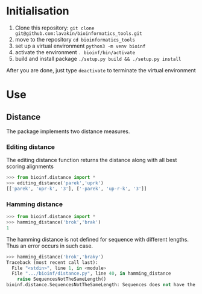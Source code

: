 # Initialisation
1. Clone this repository: `git clone git@github.com:lavakin/bioinformatics_tools.git`
2. move to the repository `cd bioinformatics_tools`
3. set up a virtual environment `python3 -m venv bioinf`
4. activate the environment `. bioinf/bin/activate`
5. build and install package `./setup.py build && ./setup.py install`

After you are done, just type `deactivate` to terminate the virtual environment

# Use
## Distance 
The package implements two distance measures. 

### Editing distance
The editing distance function returns the distance along with all best scoring alignments
```python
>>> from bioinf.distance import *
>>> editing_distance('parek','uprk')
[['parek', 'upr-k', '3'], ['-parek', 'up-r-k', '3']]
```
### Hamming distance
```python
>>> from bioinf.distance import *
>>> hamming_distance('brok','brak')
1
```
The hamming distance is not defined for sequence with different lengths. Thus an error occurs in such case.
```python
>>> hamming_distance('brok','braky')
Traceback (most recent call last):
  File "<stdin>", line 1, in <module>
  File ".../bioinf/distance.py", line 40, in hamming_distance
    raise SequencesNotTheSameLength()
bioinf.distance.SequencesNotTheSameLength: Sequences does not have the same length
```
